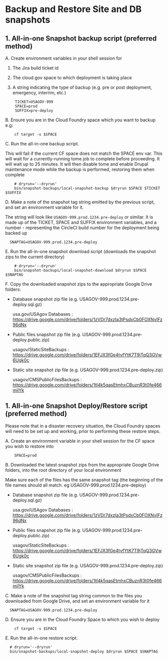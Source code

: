 # Backup and Restore Site and DB snapshots

## 1. All-in-one Snapshot backup script (preferred method)

A. Create environment variables in your shell session for

1. The Jira build ticket id

1. The cloud.gov space to which deployment is taking place

1. A string indicating the type of backup (e.g. pre or post deployment, emergency, interrim, etc.)

        TICKET=USAGOV-999
        SPACE=prod
        SUFFIX=pre-deploy

B. Ensure you are in the Cloud Foundry space which you want to backup e.g:

        cf target -s $SPACE

C. Run the all-in-one backup script.

This will fail if the current CF space does not match the SPACE env var. This will wait for a currently-running tome job to complete before proceeding. It will wait up to 25 minutes.  It will then disable tome and enable Drupal maintenance mode while the backup is performed, restoring them when complete

        # dryrun='--dryrun'
        bin/snapshot-backups/local-snapshot-backup $dryrun $SPACE $TICKET $SUFFIX

D. Make a note of the snapshot tag string emitted by the previous script, and set an environment variable for it.

The string will look like ``USAGOV-999.prod.1234.pre-deploy`` or similar.  It is made up of the TICKET, SPACE and SUFFIX environment variables, and a number - representing the CircleCI build number for the deployment being backed up

      SNAPTAG=USAGOV-999.prod.1234.pre-deploy

E. Run the all-in-one snapshot download script (downloads the snapshot zips to the current directory)

        # dryrun='--dryrun'
        bin/snapshot-backups/local-snapshot-download $dryrun $SPACE $SNAPTAG

F. Copy the downloaded snapshot zips to the appropriate Google Drive folders:

- Database snapshot zip file (e.g. USAGOV-999.prod.1234.pre-deploy.sql.gz)

    usa.gov/USAgov Databases : <https://drive.google.com/drive/folders/1zVDr7dxzIa3tPsdxCb0FOXNvIFz96dNx>

- Public files snapshot zip file (e.g. USAGOV-999.prod.1234.pre-deploy.public.zip)

    usagov/StaticSiteBackups : <https://drive.google.com/drive/folders/1EFJX3fGe4tyfYtK7T9jTqQ3GVw6Ugk0c>

- Static site snapshot zip file (e.g. USAGOV-999.prod.1234.pre-deploy.zip)

    usagov/CMSPublicFilesBackups : <https://drive.google.com/drive/folders/1tI4k5qasEtmhxCBuznR3t0fe466milYk>

## 1. All-in-one Snapshot Deploy/Restore script (preferred method)

Please note that in a disaster recovery situation, the Cloud Foundry spaces will need to be set up and working, prior to performing these restore steps.

A. Create an environment variable in your shell session for the CF space you wish to restore into

        SPACE=prod

B. Downloaded the latest snapshot zips from the appropriate Google Drive folders, into the root directory of your local environment

Make sure each of the files has the same snapshot tag (the beginning of the file names should all match. eg USAGOV-999.prod.1234.pre-deploy)

- Database snapshot zip file (e.g. USAGOV-999.prod.1234.pre-deploy.sql.gz)

    usa.gov/USAgov Databases : <https://drive.google.com/drive/folders/1zVDr7dxzIa3tPsdxCb0FOXNvIFz96dNx>

- Public files snapshot zip file (e.g. USAGOV-999.prod.1234.pre-deploy.public.zip)

    usagov/StaticSiteBackups : <https://drive.google.com/drive/folders/1EFJX3fGe4tyfYtK7T9jTqQ3GVw6Ugk0c>

- Static site snapshot zip file (e.g. USAGOV-999.prod.1234.pre-deploy.zip)

    usagov/CMSPublicFilesBackups : <https://drive.google.com/drive/folders/1tI4k5qasEtmhxCBuznR3t0fe466milYk>

C. Make a note of the snapshot tag string common to the files you downloaded from Google Drive, and set an environment variable for it

      SNAPTAG=USAGOV-999.prod.1234.pre-deploy

D. Ensure you are in the Cloud Foundry Space to which you wish to deploy

        cf target -s $SPACE

E. Run the all-in-one restore script:

      # dryrun='--dryrun'
      bin/snapshot-backups/local-snapshot-deploy $dryrun $SPACE $SNAPTAG
